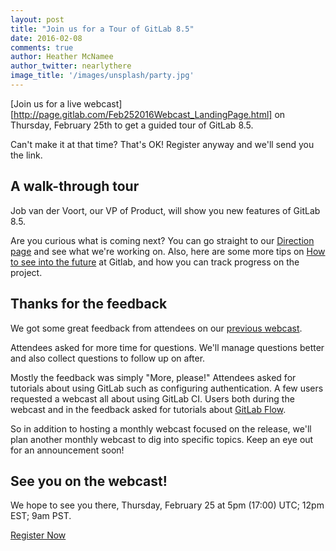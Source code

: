 ```yaml
---
layout: post
title: "Join us for a Tour of GitLab 8.5"
date: 2016-02-08
comments: true
author: Heather McNamee
author_twitter: nearlythere
image_title: '/images/unsplash/party.jpg'
---
```


[Join us for a live webcast][http://page.gitlab.com/Feb252016Webcast_LandingPage.html] on
Thursday, February 25th to get a guided tour of GitLab 8.5.  

Can't make it at that time? That's OK! Register anyway and we'll send you the link.

<!-- more -->

## A walk-through tour

Job van der Voort, our VP of Product, will show you new features of GitLab 8.5.

Are you curious what is coming next?
You can go straight to our [Direction page](https://about.gitlab.com/direction/) and see what we're working on.
Also, here are some more tips on [How to see into the future](https://about.gitlab.com/2016/01/05/future-direction-gitlab/) at Gitlab,
and how you can track progress on the project.

## Thanks for the feedback

We got some great feedback from attendees on our [previous webcast](https://about.gitlab.com/2016/02/03/webcast-wrapup/).

Attendees asked for more time for questions.
We'll manage questions better and also collect questions to follow up on after.

Mostly the feedback was simply "More, please!"
Attendees asked for tutorials about using GitLab such as configuring authentication.
A few users requested a webcast all about using GitLab CI.
Users both during the webcast and in the feedback asked for tutorials about
[GitLab Flow](http://doc.gitlab.com/ce/workflow/gitlab_flow.html).

So in addition to hosting a monthly webcast focused on the release,
we'll plan another monthly webcast to dig into specific topics.
Keep an eye out for an announcement soon!

## See you on the webcast!

We hope to see you there, Thursday, February 25 at 5pm (17:00) UTC; 12pm EST; 9am PST.

<a class="btn btn-primary" href="http://page.gitlab.com/Feb252016Webcast_LandingPage.html" role="button">Register Now</a>
